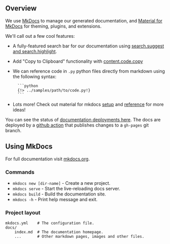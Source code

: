 ## Overview

We use [MkDocs](https://www.mkdocs.org/) to manage our generated documentation, and [Material for
MkDocs](https://squidfunk.github.io/mkdocs-material/getting-started/) for theming, plugins, and
extensions.

We'll call out a few cool features:

- A fully-featured search bar for our documentation using [search.suggest and
  search.highlight](https://squidfunk.github.io/mkdocs-material/setup/setting-up-site-search/#search-suggestions).
- Add "Copy to Clipboard" functionality with
  [content.code.copy](https://squidfunk.github.io/mkdocs-material/reference/code-blocks/#code-copy-button)
- We can reference code in `.py` python files directly from markdown using the following syntax:

        ```python
        {!> ../samples/path/to/code.py!}
        ```

- Lots more! Check out material for mkdocs
  [setup](https://squidfunk.github.io/mkdocs-material/setup/changing-the-colors/) and
  [reference](https://squidfunk.github.io/mkdocs-material/reference) for more ideas!

You can see the status of [documentation deployments
here](https://github.com/groundlight/python-sdk/actions/workflows/pages/pages-build-deployment). The
docs are deployed by a [github action]() that publishes changes to a `gh-pages` git branch.

## Using MkDocs

For full documentation visit [mkdocs.org](https://www.mkdocs.org).

### Commands

- `mkdocs new [dir-name]` - Create a new project.
- `mkdocs serve` - Start the live-reloading docs server.
- `mkdocs build` - Build the documentation site.
- `mkdocs -h` - Print help message and exit.

### Project layout

    mkdocs.yml    # The configuration file.
    docs/
        index.md  # The documentation homepage.
        ...       # Other markdown pages, images and other files.
